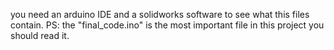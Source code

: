 you need an arduino IDE and a solidworks software to see what this files contain.
PS: the "final_code.ino" is the most important file in this project you should read it.
